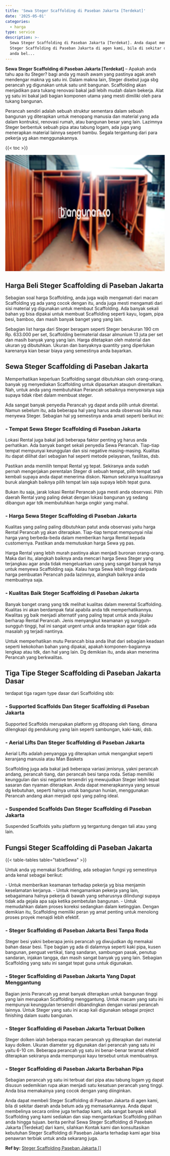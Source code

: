 ```yaml
---
title: 'Sewa Steger Scaffolding di Paseban Jakarta [Terdekat]'
date: '2025-05-01'
categories:
  - harga
type: service
description: >-
  Sewa Steger Scaffolding di Paseban Jakarta [Terdekat]. Anda dapat membeli
  Steger Scaffolding di Paseban Jakarta di agen kami, bila di sekitar daerah
  anda bel...
---
```


**Sewa Steger Scaffolding di Paseban Jakarta \[Terdekat\]** – Apakah anda tahu apa itu Steger? bagi anda yg masih awam yang pastinya agak aneh mendengar makna yg satu ini. Dalam makna lain, Steger disebut juga sbg perancah yg digunakan untuk satu unit bangunan. Scaffolding akan menjadikan para tukang renovasi bakal jadi lebih mudah dalam bekerja. Alat yg satu ini bakal jadi bagian komponen utama yang mesti dimiliki oleh para tukang bangunan.

Perancah sendiri adalah sebuah struktur sementara dalam sebuah bangunan yg diterapkan untuk menopang manusia dan material yang ada dalam kontruksi, renovasi rumah, atau bangunan besar yang lain. Lazimnya Steger berbentuk sebuah pipa atau tabung logam, ada juga yang menerapkan material lainnya seperti bambu. Segala tergantung dari para pekerja yg akan menggunakannya.

{{< toc >}}

![Sewa Steger Scaffolding di Paseban Jakarta [Terdekat]](/images/sewa-scaffolding-steger-25.png)

## Harga Beli Steger Scaffolding di Paseban Jakarta

Sebagian soal harga Scaffolding, anda juga wajib mengamati dari macam Scaffolding yg ada yang cocok dengan itu, anda juga mesti mengamati dari sisi material yg digunakan untuk membaut Scaffolding. Ada banyak sekali bahan yg bisa dipakai untuk membuat Scaffolding seperti kayu, logam, pipa besi, bamboo, dan masih banyak banget yang yang lain.

Sebagian list harga dari Steger beragam seperti Steger berukuran 190 cm Rp. 633.000 per set, Scaffolding bermaterial dasar almunium 13 juta per set dan masih banyak yang yang lain. Harga ditetapkan oleh material dan ukuran yg dibutuhkan. Ukuran dan banyaknya quantity yang diperlukan karenanya kian besar biaya yang semestinya anda bayarkan.

## Sewa Steger Scaffolding di Paseban Jakarta

Memperhatikan keperluan Scaffolding sangat dibutuhkan oleh orang-orang, banyak yg menyediakan Scaffolding untuk dipasarkan ataupun direntalkan. Nah, untuk anda yang membutuhkan Perancah sebaiknya menyewanya saja supaya tidak ribet dalam membuat steger.

Ada sangat banyak penyedia Perancah yg dapat anda pilih untuk dirental. Namun sebelum itu, ada beberapa hal yang harus anda observasi bila mau menyewa Steger. Sebagian hal yg semestinya anda amati seperti berikut ini:

### \- Tempat Sewa Steger Scaffolding di Paseban Jakarta

Lokasi Rental juga bakal jadi beberapa faktor penting yg harus anda perhatikan. Ada banyak banget sekali penyedia Sewa Perancah. Tiap-tiap tempat mempunyai keunggulan dan sisi negative masing-masing. Kualitas itu dapat dilihat dari sebagian hal seperti metode pelayanan, fasilitas, dsb.

Pastikan anda memilih tempat Rental yg tepat. Sekiranya anda sudah pernah mengerjakan perentalan Steger di sebuah tempat, pilih tempat tadi kembali supaya anda dapat menerima diskon. Namun sekiranya kualitasnya buruk alangkah baiknya pilih tempat lain saja supaya lebih tepat guna.

Bukan itu saja, jarak lokasi Rental Perancah juga mesti anda observasi. Pilih daerah Rental yang paling dekat dengan lokasi bangunan yg sedang dibangun agar tdk membutuhkan harga ongkir yang mahal.

### \- Harga Sewa Steger Scaffolding di Paseban Jakarta

Kualitas yang paling paling dibutuhkan patut anda observasi yaitu harga Rental Perancah yg akan diterapkan. Tiap-tiap tempat mempunyai nilai harga yang berbeda-beda dalam memberikan harga Rental kepada customernya. Pastikan anda memutuskan harga Sewa yg pas.

Harga Rental yang lebih murah pastinya akan menjadi buronan orang-orang. Maka dari itu, alangkah baiknya anda mencari harga Sewa Steger yang terjangkau agar anda tidak mengeluarkan uang yang sangat banyak hanya untuk menyewa Scaffolding saja. Kalau harga Sewa lebih tinggi daripada harga pembuatan Perancah pada lazimnya, alangkah baiknya anda membuatnya saja.

### \- Kualitas Baik Steger Scaffolding di Paseban Jakarta

Banyak banget orang yang tdk melihat kualitas dalam merental Scaffolding. Kualitas ini akan berdampak fatal apabila anda tdk memperhatikannya. Kwalitas yg baik menjadi alternatif yang paling tepat untuk anda jikalau berharap Rental Perancah. Jenis menyangkut keamanan yg sungguh-sungguh tinggi, hal ini sangat urgent untuk anda terapkan agar tidak ada masalah yg terjadi nantinya.

Untuk memperhatikan mutu Perancah bisa anda lihat dari sebagian keadaan seperti kekokohan bahan yang dipakai, apakah komponen-bagiannya lengkap atau tdk, dan hal yang lain. Dg demikian itu, anda akan menerima Perancah yang berkwalitas.

## Tiga Tipe Steger Scaffolding di Paseban Jakarta Dasar

terdapat tiga ragam type dasar dari Scaffolding sbb:

### \- Supported Scaffolds Dan Steger Scaffolding di Paseban Jakarta

Supported Scaffolds merupakan platform yg ditopang oleh tiang, dimana dilengkapi dg pendukung yang lain seperti sambungan, kaki-kaki, dsb.

### \- Aerial Lifts Dan Steger Scaffolding di Paseban Jakarta

Aerial Lifts adalah penyangga yg diterapkan untuk mengangkat seperti keranjang manusia atau Man Baskets

Scaffolding juga ada bakal jadi beberapa variasi jenisnya, yakni perancah andang, perancah tiang, dan perancah besi tanpa roda. Setiap memiliki keunggulan dan sisi negative tersendiri yg mewujudkan Steger lebih tepat sasaran dan nyaman diterapkan. Anda dapat menerapkannya yang sesuai dg kebutuhan, seperti halnya untuk bangunan hunian, menggunakan Perancah andang akan menjadi opsi yang paling ideal.

### \- Suspended Scaffolds Dan Steger Scaffolding di Paseban Jakarta

Suspended Scaffolds yaitu platform yg tergantung dengan tali atau yang lain.

## Fungsi Steger Scaffolding di Paseban Jakarta

{{< table-tables table="tableSewa" >}}

Untuk anda yg memakai Scaffolding, ada sebagian fungsi yg semestinya anda kenal sebagai berikut:

\- Untuk memberikan keamanan terhadap pekerja yg bisa menjamin keselamatan kerjanya. - Untuk mengamankan pekerja yang lain, sebagaimana halnya pekerja di bawah yang seharusnya dilindungi supaya tidak ada gejala apa saja ketika pembetulan bangunan. - Untuk memudahkan dalam proses koreksi sedangkan dalam ketinggian. Dengan demikian itu, Scaffolding memiliki peran yg amat penting untuk menolong proses proyek menajdi lebih efektif.

### \- Steger Scaffolding di Paseban Jakarta Besi Tanpa Roda

Steger besi yakni beberapa jenis perancah yg diwujudkan dg memakai bahan dasar besi. Tipe bagian yg ada di dalamnya seperti kaki pipa, kusen bangunan, penguat vertikal, tiang sandaran, sambungan pasak, penutup sandaran, injakan tangga, dan masih sangat banyak yg yang lain. Sebagian Scaffolding yang satu ini sangat tepat guna untuk digunakan.

### \- Steger Scaffolding di Paseban Jakarta Yang Dapat Menggantung

Bagian jenis Perancah yg amat banyak diterapkan untuk bangunan tinggi yang lain merupakan Scaffolding menggantung. Untuk macam yang satu ini mempunyai keunggulan tersendiri dibandingkan dengan variasi perancah lainnya. Untuk Steger yang satu ini acap kali digunakan sebagai project finishing dalam suatu bangunan.

### \- Steger Scaffolding di Paseban Jakarta Terbuat Dolken

Steger dolken ialah beberapa macam perancah yg diterapkan dari material kayu dolken. Ukuran diameter yg digunakan dari perancah yang satu ini yaitu 6-10 cm. Beberapa perancah yg satu ini benar-benar teramat efektif diterapkan sekiranya anda mempunyai kayu tersebut untuk membuatnya.

### \- Steger Scaffolding di Paseban Jakarta Berbahan Pipa

Sebagian perancah yg satu ini terbuat dari pipa atau tabung logam yg dapat disusun sedemikian rupa akan menjadi satu kesatuan perancah yang tinggi. Anda bisa memakainya yang cocok dengan yang diinginkan.

Anda dapat membeli Steger Scaffolding di Paseban Jakarta di agen kami, bila di sekitar daerah anda belum ada yg memasarkannya. Anda dapat membelinya secara online juga terhadap kami, ada sangat banyak sekali Scaffolding yang kami sediakan dan siap mengantarkan Scaffolding pilihan anda hingga tujuan. berita perihal Sewa Steger Scaffolding di Paseban Jakarta \[Terdekat\] dari kami, silahkan Kontak kami dan konsultasikan kebutuhan Steger Scaffolding di Paseban Jakarta terhadap kami agar bisa penawran terbiak untuk anda sekarang juga.

**Ref by:** [Steger Scaffolding Paseban Jakarta []](https://id.wikipedia.org/wiki/Steger)
